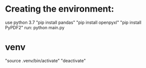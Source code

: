 # Creating the environment:
use python 3.7 
"pip install pandas"
"pip install openpyxl"
"pip install PyPDF2"
run: python main.py

# venv
"source .venv/bin/activate"
"deactivate"
